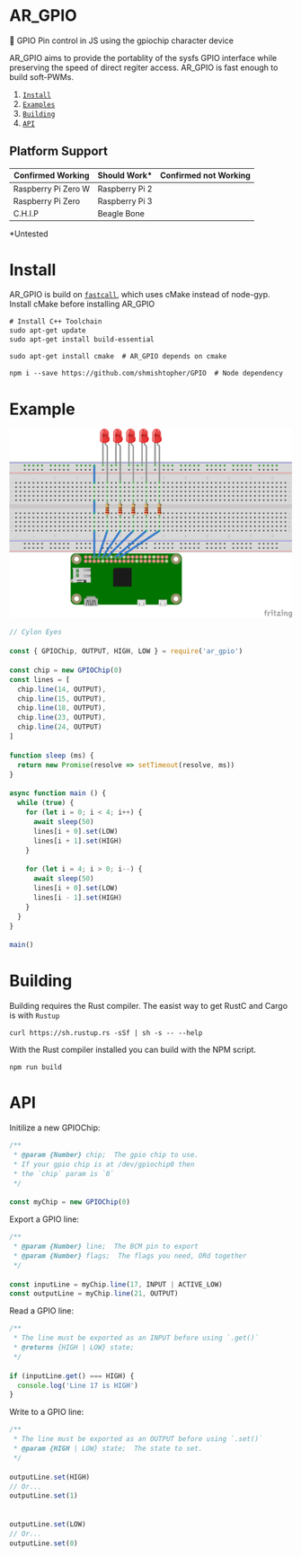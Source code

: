 # AR_GPIO
:rocket: GPIO Pin control in JS using the gpiochip character device

AR_GPIO aims to provide the portablity of the sysfs GPIO interface while preserving the speed of direct regiter access.  AR_GPIO is fast enough to build soft-PWMs.

1. [`Install`](#install)
2. [`Examples`](#example)
3. [`Building`](#building)
4. [`API`](#api)


## Platform Support
| Confirmed Working   | Should Work*   | Confirmed not Working |
|---------------------|----------------|-----------------------|
| Raspberry Pi Zero W | Raspberry Pi 2 |                       |
| Raspberry Pi Zero   | Raspberry Pi 3 |                       |
| C.H.I.P             | Beagle Bone    |                       |

\*Untested

# Install
AR_GPIO is build on [`fastcall`](https://www.npmjs.com/package/fastcall), which uses cMake instead of node-gyp.  Install cMake before installing AR_GPIO
```
# Install C++ Toolchain
sudo apt-get update
sudo apt-get install build-essential
```
```
sudo apt-get install cmake  # AR_GPIO depends on cmake
```
```
npm i --save https://github.com/shmishtopher/GPIO  # Node dependency
```


# Example
![cylon eyes](examples/cyloneyes.png)
```JavaScript
// Cylon Eyes

const { GPIOChip, OUTPUT, HIGH, LOW } = require('ar_gpio')

const chip = new GPIOChip(0)
const lines = [
  chip.line(14, OUTPUT),
  chip.line(15, OUTPUT),
  chip.line(18, OUTPUT),
  chip.line(23, OUTPUT),
  chip.line(24, OUTPUT)
]

function sleep (ms) {
  return new Promise(resolve => setTimeout(resolve, ms))
}

async function main () {
  while (true) {
    for (let i = 0; i < 4; i++) {
      await sleep(50)
      lines[i + 0].set(LOW) 
      lines[i + 1].set(HIGH)
    }

    for (let i = 4; i > 0; i--) {
      await sleep(50)
      lines[i + 0].set(LOW)
      lines[i - 1].set(HIGH)
    }
  }
}

main()
```

# Building
Building requires the Rust compiler.  The easist way to get RustC and Cargo is with `Rustup`
```
curl https://sh.rustup.rs -sSf | sh -s -- --help
```
With the Rust compiler installed you can build with the NPM script.
```
npm run build
```

# API
Initilize a new GPIOChip:
```JavaScript
/**
 * @param {Number} chip;  The gpio chip to use.  
 * If your gpio chip is at /dev/gpiochip0 then 
 * the `chip` param is `0`
 */

const myChip = new GPIOChip(0)
```

Export a GPIO line:
```JavaScript
/**
 * @param {Number} line;  The BCM pin to export
 * @param {Number} flags;  The flags you need, ORd together
 */

const inputLine = myChip.line(17, INPUT | ACTIVE_LOW)
const outputLine = myChip.line(21, OUTPUT)
```

Read a GPIO line:
```JavaScript
/**
 * The line must be exported as an INPUT before using `.get()`
 * @returns {HIGH | LOW} state;
 */

if (inputLine.get() === HIGH) {
  console.log('Line 17 is HIGH')
}
```

Write to a GPIO line:
```JavaScript
/**
 * The line must be exported as an OUTPUT before using `.set()`
 * @param {HIGH | LOW} state;  The state to set.
 */

outputLine.set(HIGH)
// Or...
outputLine.set(1)


outputLine.set(LOW)
// Or...
outputLine.set(0)
```
